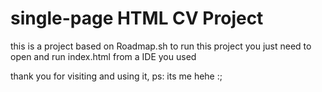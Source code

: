 # single-page HTML CV Project
 this is a project based on Roadmap.sh
 to run this project you just need to open and run index.html from a IDE you used

thank you for visiting and using it, ps: its me hehe :;